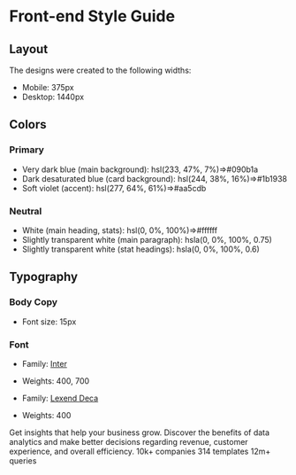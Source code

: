 # Front-end Style Guide

## Layout

The designs were created to the following widths:

- Mobile: 375px
- Desktop: 1440px

## Colors

### Primary

- Very dark blue (main background): hsl(233, 47%, 7%)=>#090b1a
- Dark desaturated blue (card background): hsl(244, 38%, 16%)=>#1b1938
- Soft violet (accent): hsl(277, 64%, 61%)=>#aa5cdb

### Neutral

- White (main heading, stats): hsl(0, 0%, 100%)=>#ffffff
- Slightly transparent white (main paragraph): hsla(0, 0%, 100%, 0.75)
- Slightly transparent white (stat headings): hsla(0, 0%, 100%, 0.6)

## Typography

### Body Copy

- Font size: 15px

### Font

- Family: [Inter](https://fonts.google.com/specimen/Inter)
- Weights: 400, 700

- Family: [Lexend Deca](https://fonts.google.com/specimen/Lexend+Deca)
- Weights: 400


Get insights that help your business grow. Discover the benefits of data analytics and make better decisions regarding revenue, customer experience, and overall efficiency. 10k+ companies 314 templates 12m+ queries